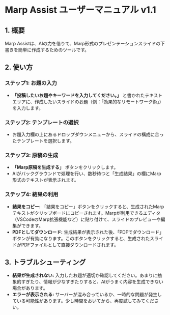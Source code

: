 # Marp Assist ユーザーマニュアル v1.1

## 1. 概要
Marp Assistは、AIの力を借りて、Marp形式のプレゼンテーションスライドの下書きを簡単に作成するためのツールです。

## 2. 使い方

### ステップ1: お題の入力
- **「投稿したいお題やキーワードを入力してください。」** と書かれたテキストエリアに、作成したいスライドのお題（例：「効果的なリモートワーク術」）を入力します。

### ステップ2: テンプレートの選択
- お題入力欄の上にあるドロップダウンメニューから、スライドの構成に合ったテンプレートを選択します。

### ステップ3: 原稿の生成
- **「Marp原稿を生成する」** ボタンをクリックします。
- AIがバックグラウンドで処理を行い、数秒待つと「生成結果」の欄にMarp形式のテキストが表示されます。

### ステップ4: 結果の利用
- **結果をコピー:** 「結果をコピー」ボタンをクリックすると、生成されたMarpテキストがクリップボードにコピーされます。Marpが利用できるエディタ（VSCodeのMarp拡張機能など）に貼り付けて、スライドのプレビューや編集ができます。
- **PDFとしてダウンロード:** 生成結果が表示された後、「PDFでダウンロード」ボタンが有効になります。このボタンをクリックすると、生成されたスライドがPDFファイルとして直接ダウンロードされます。

## 3. トラブルシューティング
- **結果が生成されない:** 入力したお題が適切か確認してください。あまりに抽象的すぎたり、情報が少なすぎたりすると、AIがうまく内容を生成できない場合があります。
- **エラーが表示される:** サーバーが混み合っているか、一時的な問題が発生している可能性があります。少し時間をおいてから、再度試してみてください。
